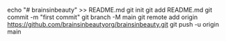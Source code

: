 echo "# brainsinbeauty" >> README.md
git init
git add README.md
git commit -m "first commit"
git branch -M main
git remote add origin https://github.com/brainsinbeautyorg/brainsinbeauty.git
git push -u origin main
                

